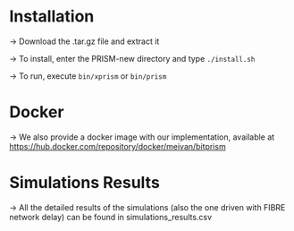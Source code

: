 # Installation
 
  -> Download the .tar.gz file and extract it
  
  -> To install, enter the PRISM-new directory and type `./install.sh`
  
  -> To run, execute `bin/xprism` or `bin/prism`

# Docker
 
  -> We also provide a docker image with our implementation, available at https://hub.docker.com/repository/docker/meivan/bitprism 

# Simulations Results

-> All the detailed results of the simulations (also the one driven with FIBRE network delay) can be found in simulations_results.csv
